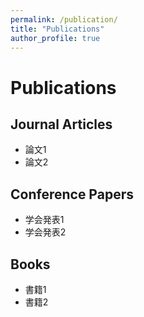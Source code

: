 ```yaml
---
permalink: /publication/
title: "Publications"
author_profile: true
---
```


# Publications

## Journal Articles
- 論文1
- 論文2

## Conference Papers
- 学会発表1
- 学会発表2

## Books
- 書籍1
- 書籍2